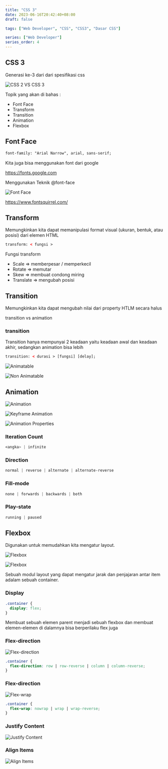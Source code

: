```yaml
---
title: "CSS 3"
date: 2023-06-16T20:42:40+08:00
draft: false

tags: ["Web Developer", "CSS", "CSS3", "Dasar CSS"]

series: ["Web Developer"]
series_order: 4
---
```


## CSS 3

Generasi ke-3 dari dari spesifikasi css

![CSS 2 VS CSS 3](img/css2vscss3.jpg)

Topik yang akan di bahas :

- Font Face
- Transform
- Transition
- Animation
- Flexbox

## Font Face

```html
font-family: "Arial Narrow", arial, sans-serif;
```

Kita juga bisa menggunakan font dari google

https://fonts.google.com

Menggunakan Teknik @font-face

![Font Face](img/font-face.png)

https://www.fontsquirrel.com/

## Transform

Memungkinkan kita dapat memanipulasi format visual (ukuran, bentuk, atau posisi)
dari elemen HTML

```html
transform: < fungsi >
```

Fungsi transform

- Scale => memberpesar / memperkecil
- Rotate => memutar
- Skew => membuat condong miring
- Translate => mengubah posisi

## Transition

Memungkinkan kita dapat mengubah nilai dari property HTLM secara halus

transition vs animation

### transition

Transition hanya mempunyai 2 keadaan yaitu keadaan awal dan keadaan akhir,
sedangkan animation bisa lebih

```html
transition: < durasi > [fungsi] [delay];
```

![Animatable](img/animatable.png)

![Non Animatable](img/non_animatable.png)

## Animation

![Animation](img/animation.png)

![Keyframe Animation](img/keyframeanimation.png)

![Animation Properties](img/animation_properti.png)

### Iteration Count

```css
<angka> | infinite
```

### Direction

```css
normal | reverse | alternate | alternate-reverse
```

### Fill-mode

```css
none | forwards | backwards | both
```

### Play-state

```css
running | paused
```

## Flexbox

Digunakan untuk memudahkan kita mengatur layout.

![Flexbox](img/flexbox1.png)

![Flexbox](img/flexbox2.png)

Sebuah modul layout yang dapat mengatur jarak dan penjajaran antar item adalam
sebuah container.

### Display

```css
.container {
  display: flex;
}
```

Membuat sebuah elemen parent menjadi sebuah flexbox dan membuat elemen-elemen di
dalamnya bisa berperilaku flex juga

### Flex-direction

![Flex-direction](img/flex_direction.png)

```css
.container {
  flex-direction: row | row-reverse | column | column-reverse;
}
```

### Flex-direction

![Flex-wrap](img/flex_wrap.png)

```css
.container {
  flex-wrap: nowrap | wrap | wrap-reverse;
}
```

### Justify Content

![Justify Content](img/justify_content.png)

### Align Items

![Align Items](img/align_items.png)

